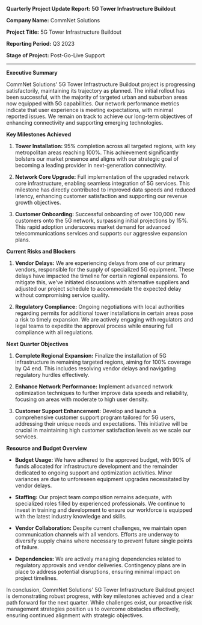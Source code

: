 **Quarterly Project Update Report: 5G Tower Infrastructure Buildout**

**Company Name:** CommNet Solutions

**Project Title:** 5G Tower Infrastructure Buildout

**Reporting Period:** Q3 2023

**Stage of Project:** Post-Go-Live Support

---

**Executive Summary**

CommNet Solutions' 5G Tower Infrastructure Buildout project is progressing satisfactorily, maintaining its trajectory as planned. The initial rollout has been successful, with the majority of targeted urban and suburban areas now equipped with 5G capabilities. Our network performance metrics indicate that user experience is meeting expectations, with minimal reported issues. We remain on track to achieve our long-term objectives of enhancing connectivity and supporting emerging technologies.

**Key Milestones Achieved**

1. **Tower Installation:** 95% completion across all targeted regions, with key metropolitan areas reaching 100%. This achievement significantly bolsters our market presence and aligns with our strategic goal of becoming a leading provider in next-generation connectivity.
   
2. **Network Core Upgrade:** Full implementation of the upgraded network core infrastructure, enabling seamless integration of 5G services. This milestone has directly contributed to improved data speeds and reduced latency, enhancing customer satisfaction and supporting our revenue growth objectives.

3. **Customer Onboarding:** Successful onboarding of over 100,000 new customers onto the 5G network, surpassing initial projections by 15%. This rapid adoption underscores market demand for advanced telecommunications services and supports our aggressive expansion plans.

**Current Risks and Blockers**

1. **Vendor Delays:** We are experiencing delays from one of our primary vendors, responsible for the supply of specialized 5G equipment. These delays have impacted the timeline for certain regional expansions. To mitigate this, we've initiated discussions with alternative suppliers and adjusted our project schedule to accommodate the expected delay without compromising service quality.

2. **Regulatory Compliance:** Ongoing negotiations with local authorities regarding permits for additional tower installations in certain areas pose a risk to timely expansion. We are actively engaging with regulators and legal teams to expedite the approval process while ensuring full compliance with all regulations.

**Next Quarter Objectives**

1. **Complete Regional Expansion:** Finalize the installation of 5G infrastructure in remaining targeted regions, aiming for 100% coverage by Q4 end. This includes resolving vendor delays and navigating regulatory hurdles effectively.

2. **Enhance Network Performance:** Implement advanced network optimization techniques to further improve data speeds and reliability, focusing on areas with moderate to high user density.

3. **Customer Support Enhancement:** Develop and launch a comprehensive customer support program tailored for 5G users, addressing their unique needs and expectations. This initiative will be crucial in maintaining high customer satisfaction levels as we scale our services.

**Resource and Budget Overview**

- **Budget Usage:** We have adhered to the approved budget, with 90% of funds allocated for infrastructure development and the remainder dedicated to ongoing support and optimization activities. Minor variances are due to unforeseen equipment upgrades necessitated by vendor delays.

- **Staffing:** Our project team composition remains adequate, with specialized roles filled by experienced professionals. We continue to invest in training and development to ensure our workforce is equipped with the latest industry knowledge and skills.

- **Vendor Collaboration:** Despite current challenges, we maintain open communication channels with all vendors. Efforts are underway to diversify supply chains where necessary to prevent future single points of failure.

- **Dependencies:** We are actively managing dependencies related to regulatory approvals and vendor deliveries. Contingency plans are in place to address potential disruptions, ensuring minimal impact on project timelines.

In conclusion, CommNet Solutions' 5G Tower Infrastructure Buildout project is demonstrating robust progress, with key milestones achieved and a clear path forward for the next quarter. While challenges exist, our proactive risk management strategies position us to overcome obstacles effectively, ensuring continued alignment with strategic objectives.